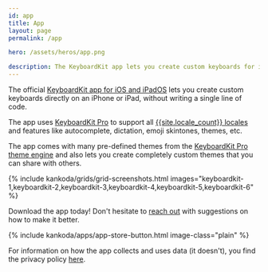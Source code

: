 ```yaml
---
id: app
title: App
layout: page
permalink: /app

hero: /assets/heros/app.png

description: The KeyboardKit app lets you create custom keyboards for iOS and iPadOS. It supports a bunch of features and lets you create completely custom themes.
---
```


The official [KeyboardKit app for iOS and iPadOS]({{site.appstore_url}}) lets you create custom keyboards directly on an iPhone or iPad, without writing a single line of code.

The app uses [KeyboardKit Pro](/pro) to support all [{{site.locale_count}} locales](/locales) and features like autocomplete, dictation, emoji skintones, themes, etc. 

The app comes with many pre-defined themes from the [KeyboardKit Pro theme engine](/themes) and also lets you create completely custom themes that you can share with others.

{% include kankoda/grids/grid-screenshots.html images="keyboardkit-1,keyboardkit-2,keyboardkit-3,keyboardkit-4,keyboardkit-5,keyboardkit-6" %}

Download the app today! Don't hesitate to [reach out]({{site.email}}) with suggestions on how to make it better. 

{% include kankoda/apps/app-store-button.html image-class="plain" %}

For information on how the app collects and uses data (it doesn't), you find the privacy policy [here](/app/privacy-policy).